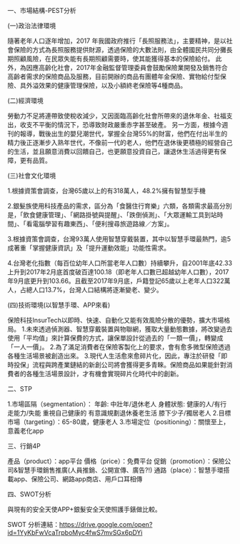 一、市場結構-PEST分析

(一)政治法律環境

隨著老年人口逐年增加，2017 年我國政府推行「長照服務法」，主要精神，是以社會保險的方式為長照服務提供財源，透過保險的大數法則，由全體國民共同分攤長期照顧風險，在民眾失能有長期照顧需要時，使其能獲得基本的保險給付。 此外，為因應高齡化社會，2017年金融監督管理委員會鼓勵保險業開發及銷售符合高齡者需求的保險商品及服務，目前開辦的商品有團體年金保險、實物給付型保險、具外溢效果的健康管理保險，以及小額終老保險等4種商品。

(二)經濟環境

勞動力不足將連帶致使稅收減少，又因面臨高齡化社會所帶來的退休年金、社福支出，收支不平衡的情況下，恐導致財政嚴重赤字甚至破產。 另一方面，根據今週刊的報導，戰後出生的嬰兒潮世代，掌握全台灣55%的財富，他們在付出半生的精力後正逐漸步入熟年世代，不像前一代的老人，他們在退休後更積極的經營自己的生活，並且願意消費以回饋自己，也更願意投資自己，讓退休生活過得更有保障，更有品質。

(三)社會文化環境

1.根據資策會調查，台灣65歲以上的有318萬人，48.2%擁有智慧型手機

2.銀髮族使用科技產品的需求，區分為「食醫住行育樂」六類，各類需求最高分別是，「飲食健康管理」、「網路掛號與提醒」、「跌倒偵測」、「大眾運輸工具到站時間」、「看電腦學習有趣東西」、「便利搜尋旅遊路線／方案」。

3.根據資策會調查，台灣93萬人使用智慧穿戴裝置，其中以智慧手環最熱門，逾5成著重「掌握健康資訊」及「提升運動效能」功能性需求。

4.台灣老化指數（每百位幼年人口所當老年人口數）持續攀升，自2001年底42.33上升到2017年2月底首度破百達100.18（即老年人口數已超越幼年人口數），2017年9月底更升到103.66。且截至2017年9月底，戶籍登記65歲以上老年人口322萬人，占總人口13.7%，台灣人口結構將逐漸變老、變少。

(四)技術環境(以智慧手環、APP來看)

保險科技InsurTech以即時、快速、自動化又能有效風險分散的優勢，擴大市場格局。 1.未來透過偵測器、智慧穿戴裝置與物聯網，獲取大量動態數據，將改變過去使用「平均值」來計算保費的方式，讓保單設計從過去的「一類一價」，轉變成「一人一價」。 2.為了滿足消費者在保險客製化上的要求，會有愈多微型保險透過各種生活場景被創造出來。 3.現代人生活愈來愈碎片化，因此，專注於研發「即時投保」流程與跨產業鏈結的新創公司將會獲得更多青睞。保險商品如果能針對消費者的各種生活場景設計，才有機會實現碎片化時代中的創新。

二、STP

1.市場區隔（segmentation）： 年齡: 中壯年/退休老人 身體狀態: 健康的人/有行走能力/失能 重視自己健康的 有意識規劃退休養老生活 膝下少子/獨居老人 2.目標市場（targeting）：65-80歲，健康老人 3.市場定位（positioning）：關懷至上，意義老化app

三、行銷4P

產品（product）：app平台 價格（price）：免費平台 促銷（promotion）：保險公司&智慧手環銷售推廣(人員推銷、公開宣傳、廣告?!) 通路（place）：智慧手環搭載app、保險公司、網路app商店、用戶口耳相傳

四、SWOT分析

與現有的安全天使APP+銀髮安全天使照護手錶做比較。

SWOT 分析連結：https://drive.google.com/open?id=1YyKbFwVcaTrpboMyc4fwS7mvSGx6pDYi

